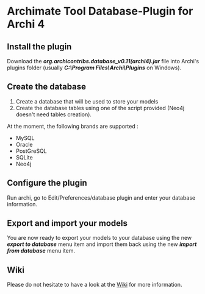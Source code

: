 # Archimate Tool Database-Plugin for Archi 4

## Install the plugin
Download the **_org.archicontribs.database_v0.11(archi4).jar_** file into Archi's plugins folder (usually **_C:\Program Files\Archi\Plugins_** on Windows).

## Create the database
1. Create a database that will be used to store your models
2. Create the database tables using one of the script provided (Neo4j doesn't need tables creation).

At the moment, the following brands are supported :
* MySQL
* Oracle
* PostGreSQL
* SQLite
* Neo4j

## Configure the plugin
Run archi, go to Edit/Preferences/database plugin and enter your database information.

## Export and import your models
You are now ready to export your models to your database using the new **_export to database_** menu item and import them back using the new **_import from database_** menu item.

## Wiki
Please do not hesitate to have a look at the [Wiki](https://github.com/archi-contribs/database-plugin/wiki) for more information.
